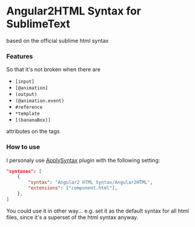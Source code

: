 # Angular2HTML Syntax for SublimeText

based on the official sublime html syntax

### Features

So that it's not broken when there are

- `[input]`
- `[@animation]`
- `(output)`
- `(@animation.event)`
- `#reference`
- `*template`
- `[(bananaBox)]`

attributes on the tags

### How to use

I personaly use [ApplySyntax](https://github.com/facelessuser/ApplySyntax) plugin
with the following setting:

```json
"syntaxes": [
    {
        "syntax": "Angular2 HTML Syntax/Angular2HTML",
        "extensions": ["component.html"],
    },
]
```

You could use it in other way... e.g. set it as the default syntax for all html files, since it's a superset of the html syntax anyway.
